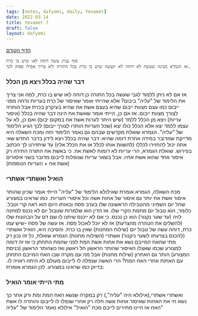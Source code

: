 ```yaml
---
tags: [notes, dafyomi, daily, Yevamot] 
date: 2022-03-14
title: Yevamot 7
draft: false
layout: dafyomi
---
```


[הדף הקודם](../2022-03-13)

```ad-warning
סוף עניין עשה דוחה לאו שיש בו כרת
אז הגמרא מבינה שעשה לא דוחה לא תעשה שיש בו כרת בכל התורה ולא צריך אפילו פסוק לכך. 
```
### דבר שהיה בכלל ויצא מן הכלל 
אז אם לא ניתן ללמוד לגבי שעשה בכל התורה כן דוחה לאו שיש בו כרת, למה אני צריך את הלימוד של "*עליה*" ביבום? אלא שהייתי אומר שאיסור של כרת בעריות נדחה מפני ייבום כמו עצם מצוות ייבום שהיא בעצם אשת אח שהיא בעיקרון בכרת אבל הותרה לצורך מצוות ייבום. אז אם כן, הייתי אומר שאשת אח הינה דבר שהיה בכלל (איסור עריות) ויצא מן הכלל ללמד (שיש היתר לערות אשת אח במקום יבום) ואם כן, לא על עצמו ללמד יצא אלא הכלל כולו יצא (שכל העריות הותרו לצורך ייבום) לכך הגיע הלימוד של "עליה".
הגמרא שואלת מקדשים שבהם גם נאמר הלימוד הזה ומכח השאלה היא מדייקת שמדובר במידה אחרת דומה שהיא: דבר שהיה בכלל ויצא לידון בדבר החדש שאי אתה יכול להחזירו לכללו (להשוות אותו לכלל או את הכלל אליו) עד שיחזירנו לך הכתוב בפירוש.
שואלת הגמרא, הרי עריות לא דומות לאשת אח. כי באשת אח התורה התירה רק איסור אחד שהוא אשת אחיו. אבל בשאר עריות שנופלות לייבום מדובר בשני איסורים (אשת אח + העריות הנוספות)
### הואיל ואשתרי אשתרי
מכח השאלה, הגמרא אומרת שאילולא הלימוד של "*עליה*" הייתי אומר שכיון שהותר איסור אשת אח יותר גם איסור של אחות אשה וכל איסורי העריות.
כמו שראינו במצורע שחל יום השמיני מהטבילה הראשונה שלו בערב פסח ובאותו היום הוא ראה קרי וטבל. כלומר, הוא טבול יום מחמת הקרי שלו. אז הדין הוא שלמרות שטבול יום לא נכנס למחנה לויה (עד שער נקנור) הוא כן נכנס. כי אם לא ייכנס שיתנו לו שם דם על הבהונות שלו (להשלים את הטהרה מהצרעת) אז לא יוכל לאכול פסח. אז עשה של פסח -שיש עמו כרת, דוחה עשה של טבול יום (שילוח המחנות) שאין בו כרת. והסיבה היא, הואיל ואשתרי (להכנס בצרעתו לשער ניקנור) אשתרי (השילוח מחנות) 
הגמרא שואלת, כל זה נכון רק מתי שהאח המייבם נשא את אחות אשת המת לפני שהמת התחתן כי אז זה דומה למצורע שכמו שאצלו האיסור שהותר הראשון חל ראשון ואז כשהותר הראשון (כניסת המצורע) הותר גם האחרון (שילוח מחנות) אבל מה עם מקרה שבו האח המייבם התחתן עם האחות אחרי האח המת? הרי האשה שנפלה לו לייבום מעולם לא היתה ראויה לו.
בדיוק כמו שראינו במצורע.
לכן הגמרא אומרת:
### מתי הייתי אומר הואיל
ואשתרי אשתרי,(אילולא היה "עליה",) רק במקרה שנשא האח המת ומת ורק אחר כך נשא חי את האחות שאיסור אחות אשה חלה רק אחרי שנפלו לו לייבום והותרה לו אשת האח אז היינו מתירים לייבם מכח "הואיל" אילולא נאמר הלימוד של "עליה"
